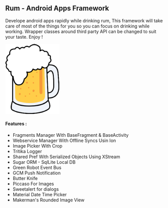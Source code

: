 
## Rum - Android Apps Framework

Develope android apps rapidly while drinking rum, This framework will take care of most of the things for you so you can focus on drinking while working. 
Wrapper classes around third party API can be changed to suit your taste.
Enjoy !


![alt text](https://raw.githubusercontent.com/mtangler/rum/master/rum.png "Rum")

#### Features :

 - Fragments Manager With BaseFragment & BaseActivity
 - Webservice Manager With Offline Syncs Usin Ion
 - Image Picker With Crop
 - Tritika Logger
 - Shared Pref With Serialized Objects Using XStream
 - Sugar ORM - SqlLite Local DB
 - Green Robot Event Bus
 - GCM Push Notification
 - Butter Knife
 - Piccaso For Images
 - Sweetalert for dialogs
 - Material Date Time Picker
 - Makerman's Rounded Image View
